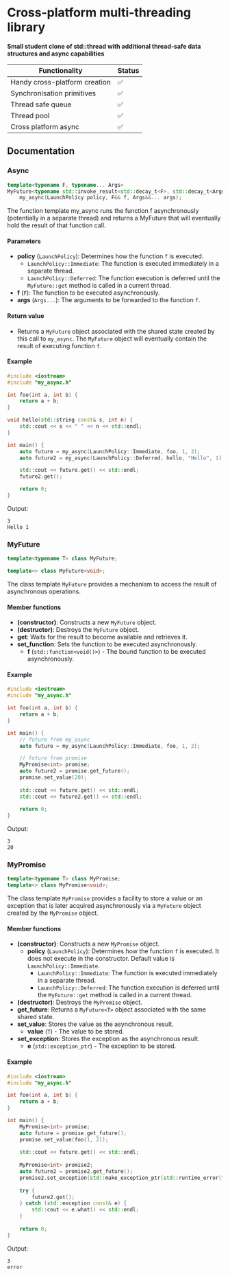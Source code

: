 # Cross-platform multi-threading library
<b>Small student clone of std::thread with additional thread-safe data structures and async capabilities</b>

| Functionality                 | Status |
|-------------------------------|--------|
| Handy cross-platform creation | ✅      |
| Synchronisation primitives    | ✅      |
| Thread safe queue             | ✅    |
| Thread pool                   | ✅     |
| Cross platform async          | ✅      |



## Documentation


### Async

```cpp
template<typename F, typename... Args>
MyFuture<typename std::invoke_result<std::decay_t<F>, std::decay_t<Args>...>::type>  
    my_async(LaunchPolicy policy, F&& f, Args&&... args);
```

The function template my_async runs the function 
f asynchronously (potentially in a separate thread) and returns a MyFuture that will eventually hold the result of that function call.

#### Parameters

- **policy** (`LaunchPolicy`): Determines how the function `f` is executed.
    - `LaunchPolicy::Immediate`: The function is executed immediately in a separate thread.
    - `LaunchPolicy::Deferred`: The function execution is deferred until the `MyFuture::get` method is called in a current thread.
- **f** (`F`): The function to be executed asynchronously.
- **args** (`Args...`): The arguments to be forwarded to the function `f`.


#### Return value

- Returns a `MyFuture` object associated with the shared state created by this call to `my_async`. The `MyFuture` object will eventually contain the result of executing function `f`.

#### Example

```cpp
#include <iostream>
#include "my_async.h"

int foo(int a, int b) {
    return a + b;
}

void hello(std::string const& s, int n) {
    std::cout << s << " " << n << std::endl;
}

int main() {
    auto future = my_async(LaunchPolicy::Immediate, foo, 1, 2);
    auto future2 = my_async(LaunchPolicy::Deferred, hello, "Hello", 1);

    std::cout << future.get() << std::endl;
    future2.get();

    return 0;
}
```
Output:
```
3
Hello 1
```

### MyFuture

```cpp
template<typename T> class MyFuture;

template<> class MyFuture<void>;
```

The class template `MyFuture` provides a mechanism to access the result of asynchronous operations.

#### Member functions

- **(constructor)**: Constructs a new `MyFuture` object.
- **(destructor)**: Destroys the `MyFuture` object.
- **get**: Waits for the result to become available and retrieves it.
- **set_function**: Sets the function to be executed asynchronously.
  -  **f** (`std::function<void()>`) - The bound function to be executed asynchronously.
  
#### Example
  
```cpp
#include <iostream>
#include "my_async.h"

int foo(int a, int b) {
    return a + b;
}

int main() {
    // future from my_async
    auto future = my_async(LaunchPolicy::Immediate, foo, 1, 2); 

    // future from promise
    MyPromise<int> promise;
    auto future2 = promise.get_future();
    promise.set_value(20);
    
    std::cout << future.get() << std::endl;
    std::cout << future2.get() << std::endl;
    
    return 0;
}
```

Output:
```
3
20
```

### MyPromise

```cpp
template<typename T> class MyPromise;
template<> class MyPromise<void>;
```

The class template `MyPromise` provides a facility to store a value or an exception that is later acquired asynchronously via a `MyFuture` object created by the `MyPromise` object.

#### Member functions

- **(constructor)**: Constructs a new `MyPromise` object.
  - **policy** (`LaunchPolicy`): Determines how the function `f` is executed. It does not execute in the constructor. Default value is `LaunchPolicy::Immediate`.
    - `LaunchPolicy::Immediate`: The function is executed immediately in a separate thread.
    - `LaunchPolicy::Deferred`: The function execution is deferred until the `MyFuture::get` method is called in a current thread.
- **(destructor)**: Destroys the `MyPromise` object.
- **get_future**: Returns a `MyFuture<T>` object associated with the same shared state.
- **set_value**: Stores the value as the asynchronous result.
  - **value** (`T`) - The value to be stored.
- **set_exception**: Stores the exception as the asynchronous result.
  - **e** (`std::exception_ptr`) - The exception to be stored.

#### Example

```cpp
#include <iostream>
#include "my_async.h"

int foo(int a, int b) {
    return a + b;
}

int main() {
    MyPromise<int> promise;
    auto future = promise.get_future();
    promise.set_value(foo(1, 2));
    
    std::cout << future.get() << std::endl;
    
    MyPromise<int> promise2;
    auto future2 = promise2.get_future();
    promise2.set_exception(std::make_exception_ptr(std::runtime_error("error")));
    
    try {
        future2.get();
    } catch (std::exception const& e) {
        std::cout << e.what() << std::endl;
    }
    
    return 0;
}
```

Output:
```
3
error
```
  



